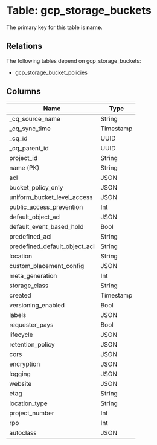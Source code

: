 # Table: gcp_storage_buckets



The primary key for this table is **name**.

## Relations

The following tables depend on gcp_storage_buckets:
  - [gcp_storage_bucket_policies](gcp_storage_bucket_policies.md)

## Columns
| Name          | Type          |
| ------------- | ------------- |
|_cq_source_name|String|
|_cq_sync_time|Timestamp|
|_cq_id|UUID|
|_cq_parent_id|UUID|
|project_id|String|
|name (PK)|String|
|acl|JSON|
|bucket_policy_only|JSON|
|uniform_bucket_level_access|JSON|
|public_access_prevention|Int|
|default_object_acl|JSON|
|default_event_based_hold|Bool|
|predefined_acl|String|
|predefined_default_object_acl|String|
|location|String|
|custom_placement_config|JSON|
|meta_generation|Int|
|storage_class|String|
|created|Timestamp|
|versioning_enabled|Bool|
|labels|JSON|
|requester_pays|Bool|
|lifecycle|JSON|
|retention_policy|JSON|
|cors|JSON|
|encryption|JSON|
|logging|JSON|
|website|JSON|
|etag|String|
|location_type|String|
|project_number|Int|
|rpo|Int|
|autoclass|JSON|